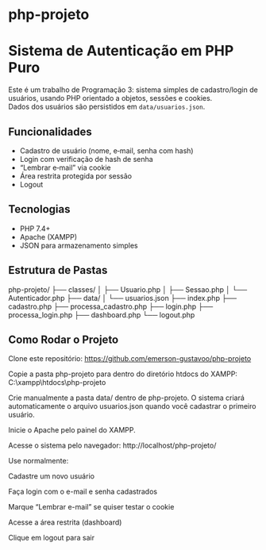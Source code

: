# php-projeto

# Sistema de Autenticação em PHP Puro

Este é um trabalho de Programação 3: sistema simples de cadastro/login de usuários, usando PHP orientado a objetos, sessões e cookies.  
Dados dos usuários são persistidos em `data/usuarios.json`.

## Funcionalidades

- Cadastro de usuário (nome, e‑mail, senha com hash)  
- Login com verificação de hash de senha  
- “Lembrar e‑mail” via cookie  
- Área restrita protegida por sessão  
- Logout  

## Tecnologias

- PHP 7.4+  
- Apache (XAMPP)  
- JSON para armazenamento simples  

## Estrutura de Pastas
php-projeto/
├── classes/
│   ├── Usuario.php
│   ├── Sessao.php
│   └── Autenticador.php
├── data/
│   └── usuarios.json
├── index.php
├── cadastro.php
├── processa_cadastro.php
├── login.php
├── processa_login.php
├── dashboard.php
└── logout.php

## Como Rodar o Projeto

Clone este repositório:
https://github.com/emerson-gustavoo/php-projeto

Copie a pasta php-projeto para dentro do diretório htdocs do XAMPP:
C:\xampp\htdocs\php-projeto

Crie manualmente a pasta data/ dentro de php-projeto.
O sistema criará automaticamente o arquivo usuarios.json quando você cadastrar o primeiro usuário.

Inicie o Apache pelo painel do XAMPP.

Acesse o sistema pelo navegador:
http://localhost/php-projeto/

Use normalmente:

Cadastre um novo usuário

Faça login com o e-mail e senha cadastrados

Marque “Lembrar e-mail” se quiser testar o cookie

Acesse a área restrita (dashboard)

Clique em logout para sair
